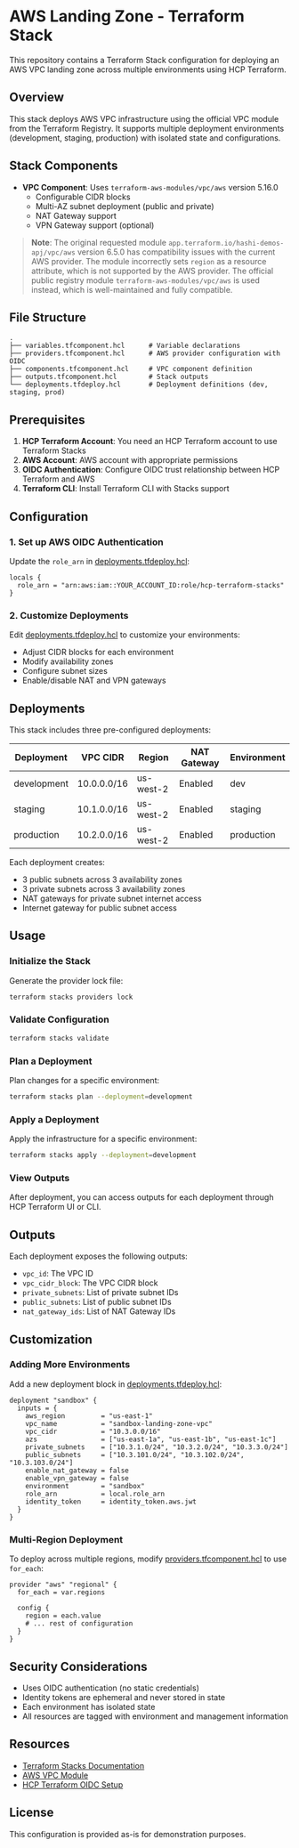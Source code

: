 # AWS Landing Zone - Terraform Stack

This repository contains a Terraform Stack configuration for deploying an AWS VPC landing zone across multiple environments using HCP Terraform.

## Overview

This stack deploys AWS VPC infrastructure using the official VPC module from the Terraform Registry. It supports multiple deployment environments (development, staging, production) with isolated state and configurations.

## Stack Components

- **VPC Component**: Uses `terraform-aws-modules/vpc/aws` version 5.16.0
  - Configurable CIDR blocks
  - Multi-AZ subnet deployment (public and private)
  - NAT Gateway support
  - VPN Gateway support (optional)

> **Note**: The original requested module `app.terraform.io/hashi-demos-apj/vpc/aws` version 6.5.0 has compatibility issues with the current AWS provider. The module incorrectly sets `region` as a resource attribute, which is not supported by the AWS provider. The official public registry module `terraform-aws-modules/vpc/aws` is used instead, which is well-maintained and fully compatible.

## File Structure

```
.
├── variables.tfcomponent.hcl      # Variable declarations
├── providers.tfcomponent.hcl      # AWS provider configuration with OIDC
├── components.tfcomponent.hcl     # VPC component definition
├── outputs.tfcomponent.hcl        # Stack outputs
└── deployments.tfdeploy.hcl       # Deployment definitions (dev, staging, prod)
```

## Prerequisites

1. **HCP Terraform Account**: You need an HCP Terraform account to use Terraform Stacks
2. **AWS Account**: AWS account with appropriate permissions
3. **OIDC Authentication**: Configure OIDC trust relationship between HCP Terraform and AWS
4. **Terraform CLI**: Install Terraform CLI with Stacks support

## Configuration

### 1. Set up AWS OIDC Authentication

Update the `role_arn` in [deployments.tfdeploy.hcl](deployments.tfdeploy.hcl):

```hcl
locals {
  role_arn = "arn:aws:iam::YOUR_ACCOUNT_ID:role/hcp-terraform-stacks"
}
```

### 2. Customize Deployments

Edit [deployments.tfdeploy.hcl](deployments.tfdeploy.hcl) to customize your environments:

- Adjust CIDR blocks for each environment
- Modify availability zones
- Configure subnet sizes
- Enable/disable NAT and VPN gateways

## Deployments

This stack includes three pre-configured deployments:

| Deployment | VPC CIDR | Region | NAT Gateway | Environment |
|------------|----------|--------|-------------|-------------|
| development | 10.0.0.0/16 | us-west-2 | Enabled | dev |
| staging | 10.1.0.0/16 | us-west-2 | Enabled | staging |
| production | 10.2.0.0/16 | us-west-2 | Enabled | production |

Each deployment creates:
- 3 public subnets across 3 availability zones
- 3 private subnets across 3 availability zones
- NAT gateways for private subnet internet access
- Internet gateway for public subnet access

## Usage

### Initialize the Stack

Generate the provider lock file:

```bash
terraform stacks providers lock
```

### Validate Configuration

```bash
terraform stacks validate
```

### Plan a Deployment

Plan changes for a specific environment:

```bash
terraform stacks plan --deployment=development
```

### Apply a Deployment

Apply the infrastructure for a specific environment:

```bash
terraform stacks apply --deployment=development
```

### View Outputs

After deployment, you can access outputs for each deployment through HCP Terraform UI or CLI.

## Outputs

Each deployment exposes the following outputs:

- `vpc_id`: The VPC ID
- `vpc_cidr_block`: The VPC CIDR block
- `private_subnets`: List of private subnet IDs
- `public_subnets`: List of public subnet IDs
- `nat_gateway_ids`: List of NAT Gateway IDs

## Customization

### Adding More Environments

Add a new deployment block in [deployments.tfdeploy.hcl](deployments.tfdeploy.hcl):

```hcl
deployment "sandbox" {
  inputs = {
    aws_region         = "us-east-1"
    vpc_name           = "sandbox-landing-zone-vpc"
    vpc_cidr           = "10.3.0.0/16"
    azs                = ["us-east-1a", "us-east-1b", "us-east-1c"]
    private_subnets    = ["10.3.1.0/24", "10.3.2.0/24", "10.3.3.0/24"]
    public_subnets     = ["10.3.101.0/24", "10.3.102.0/24", "10.3.103.0/24"]
    enable_nat_gateway = false
    enable_vpn_gateway = false
    environment        = "sandbox"
    role_arn           = local.role_arn
    identity_token     = identity_token.aws.jwt
  }
}
```

### Multi-Region Deployment

To deploy across multiple regions, modify [providers.tfcomponent.hcl](providers.tfcomponent.hcl) to use `for_each`:

```hcl
provider "aws" "regional" {
  for_each = var.regions

  config {
    region = each.value
    # ... rest of configuration
  }
}
```

## Security Considerations

- Uses OIDC authentication (no static credentials)
- Identity tokens are ephemeral and never stored in state
- Each environment has isolated state
- All resources are tagged with environment and management information

## Resources

- [Terraform Stacks Documentation](https://developer.hashicorp.com/terraform/language/stacks)
- [AWS VPC Module](https://registry.terraform.io/modules/terraform-aws-modules/vpc/aws)
- [HCP Terraform OIDC Setup](https://developer.hashicorp.com/terraform/cloud-docs/workspaces/dynamic-provider-credentials)

## License

This configuration is provided as-is for demonstration purposes.
